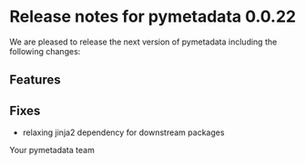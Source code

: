# Release notes for pymetadata 0.0.22

We are pleased to release the next version of pymetadata including the
following changes:

## Features

## Fixes
- relaxing jinja2 dependency for downstream packages

Your pymetadata team
